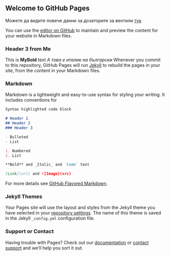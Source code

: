 ## Welcome to GitHub Pages

Можете да видите повече данни за дозаторите за вентили [тук](http://ring-bg.com/BG/devices_DT_bg.html)

You can use the [editor on GitHub](https://github.com/nikkolev/MyWeb/edit/master/index.md) to maintain and preview the content for your website in Markdown files.

### Header 3 from Me
This is **MyBold** text
_А това е италик на български_
Whenever you commit to this repository, GitHub Pages will run [Jekyll](https://jekyllrb.com/) to rebuild the pages in your site, from the content in your Markdown files.

### Markdown

Markdown is a lightweight and easy-to-use syntax for styling your writing. It includes conventions for

```markdown
Syntax highlighted code block

# Header 1
## Header 2
### Header 3

- Bulleted
- List

1. Numbered
2. List

**Bold** and _Italic_ and `Code` text

[Link](url) and ![Image](src)
```

For more details see [GitHub Flavored Markdown](https://guides.github.com/features/mastering-markdown/).

### Jekyll Themes

Your Pages site will use the layout and styles from the Jekyll theme you have selected in your [repository settings](https://github.com/nikkolev/MyWeb/settings). The name of this theme is saved in the Jekyll `_config.yml` configuration file.

### Support or Contact

Having trouble with Pages? Check out our [documentation](https://help.github.com/categories/github-pages-basics/) or [contact support](https://github.com/contact) and we’ll help you sort it out.

